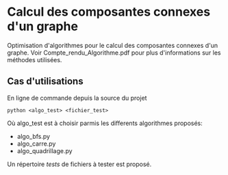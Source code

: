 # Calcul des composantes connexes d'un graphe

Optimisation d'algorithmes pour le calcul des composantes connexes d'un graphe. Voir Compte_rendu_Algorithme.pdf pour plus d'informations sur les méthodes utilisées.

## Cas d'utilisations

En ligne de commande depuis la source du projet

```python <algo_test> <fichier_test>```

Où algo_test est à choisir parmis les differents algorithmes proposés:
- algo_bfs.py
- algo_carre.py
- algo_quadrillage.py

Un répertoire *tests* de fichiers à tester est proposé.
